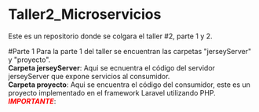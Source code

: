 # Taller2_Microservicios
Este es un repositorio donde se colgara el taller #2, parte 1 y 2.

#Parte 1
Para la parte 1 del taller se encuentran las carpetas "jerseyServer" y "proyecto". <br>
<b>Carpeta jerseyServer</b>: Aqui se ecnuentra el código del servidor jerseyServer que expone servicios al consumidor. <br>
<b>Carpeta proyecto</b>: Aqui se encuentra el código del consumidor, este es un proyecto implementado en el framework Laravel utilizando PHP. <FONT COLOR="red"><i><b>IMPORTANTE</b></i></FONT>: 

